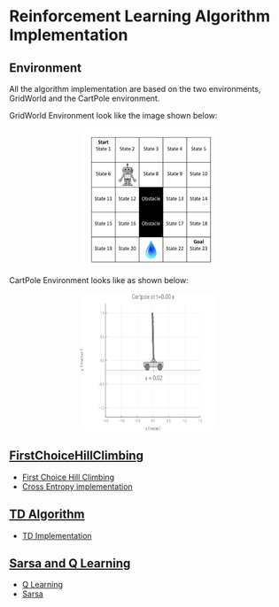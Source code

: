 # Reinforcement Learning Algorithm Implementation

## Environment

All the algorithm implementation are based on the two environments, GridWorld and the CartPole environment.

GridWorld Environment look like the image shown below:

<div align="center"><img src="image/GridWorld.png" width="250" height="250"> </div>

CartPole Environment looks like as shown below:

<div align="center"><img src="image/cartpole.gif" width="250" height="250"> </div>

## [FirstChoiceHillClimbing](https://github.com/imraviagrawal/Reinforcement-Learning-Implementation/tree/master/FirstChoiceHillClimbing)
* [First Choice Hill Climbing](https://people.cs.umass.edu/~pthomas/courses/CMPSCI_687_Fall2018/687_F18_main.pdf) <br/>
* [Cross Entropy implementation](https://hal.archives-ouvertes.fr/hal-00738463/document)



## [TD Algorithm](https://github.com/imraviagrawal/Reinforcement-Learning-Implementation/tree/master/TD%20Algorithm)
* [TD Implementation](https://en.wikipedia.org/wiki/Temporal_difference_learning)

## [Sarsa and Q Learning](https://github.com/imraviagrawal/Reinforcement-Learning-Implementation/tree/master/Sarsa_q_learning)
* [Q Learning](https://en.wikipedia.org/wiki/Q-learning)
* [Sarsa](https://en.wikipedia.org/wiki/State–action–reward–state–action)




